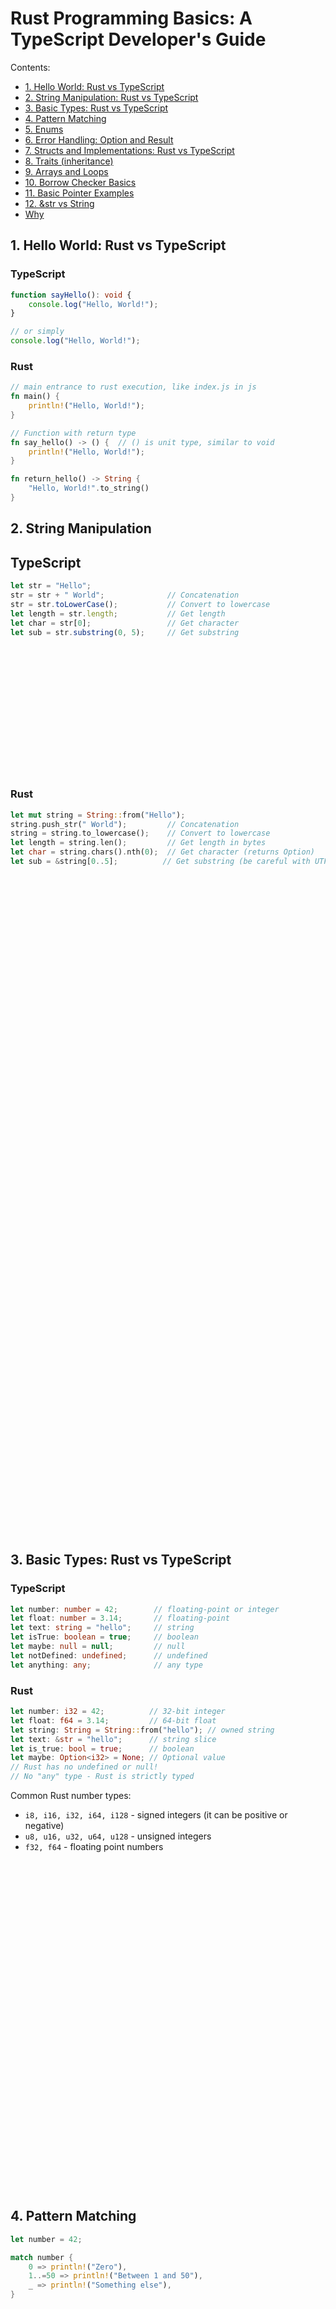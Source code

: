 # Rust Programming Basics: A TypeScript Developer's Guide

Contents:
- [1. Hello World: Rust vs TypeScript](#1-hello-world-rust-vs-typescript)
- [2. String Manipulation: Rust vs TypeScript](#2-string-manipulation)
- [3. Basic Types: Rust vs TypeScript](#3-basic-types-rust-vs-typescript)
- [4. Pattern Matching](#4-pattern-matching)
- [5. Enums](#5-enums)
- [6. Error Handling: Option and Result](#6-error-handling-option-and-result)
- [7. Structs and Implementations: Rust vs TypeScript](#7-structs-and-implementations-rust-vs-typescript)
- [8. Traits (inheritance)](#8-traits-inheritance)
- [9. Arrays and Loops](#9-arrays-and-loops)
- [10. Borrow Checker Basics](#10-borrow-checker-basics)
- [11. Basic Pointer Examples](#11-basic-pointer-examples)
- [12. &str vs String](#12-str-vs-string)
- [Why](#why-bother)

## 1. Hello World: Rust vs TypeScript

### TypeScript
```typescript
function sayHello(): void {
    console.log("Hello, World!");
}

// or simply
console.log("Hello, World!");
```

### Rust
```rust
// main entrance to rust execution, like index.js in js
fn main() {
    println!("Hello, World!");
}

// Function with return type
fn say_hello() -> () {  // () is unit type, similar to void
    println!("Hello, World!");
}

fn return_hello() -> String {
    "Hello, World!".to_string()
}
```

## 2. String Manipulation

## TypeScript 
```typescript
let str = "Hello";
str = str + " World";              // Concatenation
str = str.toLowerCase();           // Convert to lowercase
let length = str.length;           // Get length
let char = str[0];                 // Get character
let sub = str.substring(0, 5);     // Get substring
```

</br>
</br>
</br>
</br>
</br>
</br>
</br>
</br>
</br>
</br>
</br>
</br>

### Rust
```rust
let mut string = String::from("Hello");
string.push_str(" World");         // Concatenation
string = string.to_lowercase();    // Convert to lowercase
let length = string.len();         // Get length in bytes
let char = string.chars().nth(0);  // Get character (returns Option)
let sub = &string[0..5];          // Get substring (be careful with UTF-8!)
```

</br>
</br>
</br>
</br>
</br>
</br>
</br>
</br>
</br>
</br>
</br>
</br>
</br>
</br>
</br>
</br>
</br>
</br>
</br>
</br>
</br>
</br>
</br>
</br>
</br>
</br>
</br>
</br>
</br>
</br>
</br>

</br>
</br>
</br>
</br>
</br>
</br>
</br>
</br>
</br>
</br>
</br>
</br>
</br>
</br>
</br>
</br>
</br>
</br>
</br>
</br>
</br>
</br>
</br>
</br>
</br>
</br>
</br>
</br>
</br>
</br>
</br>

## 3. Basic Types: Rust vs TypeScript

### TypeScript
```typescript
let number: number = 42;        // floating-point or integer
let float: number = 3.14;       // floating-point
let text: string = "hello";     // string
let isTrue: boolean = true;     // boolean
let maybe: null = null;         // null
let notDefined: undefined;      // undefined
let anything: any;              // any type
```

### Rust
```rust
let number: i32 = 42;          // 32-bit integer
let float: f64 = 3.14;         // 64-bit float
let string: String = String::from("hello"); // owned string
let text: &str = "hello";      // string slice
let is_true: bool = true;      // boolean
let maybe: Option<i32> = None; // Optional value
// Rust has no undefined or null!
// No "any" type - Rust is strictly typed
```

Common Rust number types:
- `i8, i16, i32, i64, i128` - signed integers (it can be positive or negative)
- `u8, u16, u32, u64, u128` - unsigned integers
- `f32, f64` - floating point numbers

</br>
</br>
</br>
</br>
</br>
</br>
</br>
</br>
</br>
</br>
</br>
</br>
</br>
</br>
</br>
</br>
</br>
</br>
</br>
</br>
</br>
</br>
</br>
</br>
</br>
</br>
</br>
</br>
</br>
</br>
</br>

## 4. Pattern Matching
```rust
let number = 42;

match number {
    0 => println!("Zero"),
    1..=50 => println!("Between 1 and 50"),
    _ => println!("Something else"),
}
```
</br>
</br>
</br>
</br>
</br>
</br>
</br>
</br>
</br>
</br>
</br>
</br>
</br>
</br>
</br>
</br>
</br>

### TypeScript
```typescript
const number = 42;

// Basic switching
switch (number) {
    case 0:
        console.log("Zero");
        break;
    default:
        if (number >= 1 && number <= 50) {
            console.log("Between 1 and 50");
        } else {
            console.log("Something else");
        }
}

// More modern approach using object literals
type Pattern = { [key: string]: (n: number) => void };

const patterns: Pattern = {
    isZero: (n) => n === 0 && console.log("Zero"),
    isBetween1And50: (n) => n >= 1 && n <= 50 && console.log("Between 1 and 50"),
    default: () => console.log("Something else")
};

// Execute patterns
if (patterns.isZero(number)) {}
else if (patterns.isBetween1And50(number)) {}
else patterns.default();
```


</br>
</br>
</br>
</br>
</br>
</br>
</br>
</br>
</br>
</br>
</br>
</br>
</br>
</br>
</br>
</br>
</br>
</br>
</br>
</br>
</br>
</br>
</br>
</br>
</br>
</br>
</br>
</br>
</br>
</br>
</br>

### 5. Enums
```rust
enum Status {
    Active,
    Inactive,
    Pending,
}

let status = Status::Active;
match status {
    Status::Active => println!("Active"),
    Status::Inactive => println!("Inactive"),
    Status::Pending => println!("Pending"),
}

enum Option<T> {
    Some(T),    // Some is a variant that holds a value
    None        // None is a variant with no value
}
let some_number: Option<i32> = Some(5);
let no_number: Option<i32> = None;

```
</br>
</br>
</br>
</br>
</br>
</br>
</br>
</br>
</br>
</br>
</br>
</br>
</br>
</br>
</br>
</br>
</br>
</br>
</br>
</br>
</br>
</br>
</br>
</br>
</br>
</br>
</br>
</br>
</br>
</br>
</br>

## 6. Error Handling: Option and Result

### TypeScript Error Handling
```typescript
// TypeScript - Optional values
let maybeNumber: number | null = null;
let maybeString: string | undefined;

// TypeScript - Error handling
try {
    throw new Error("Something went wrong");
} catch (error) {
    console.error(error);
}

// TypeScript - Return type with possible error
function divide(a: number, b: number): number | Error {
    if (b === 0) return new Error("Division by zero");
    return a / b;
}
```

</br>
</br>
</br>
</br>
</br>
</br>
</br>
</br>
</br>

### Rust Error Handling
```rust


// Option - for values that might not exist
enum Option<T> {
    Some(T),
    None,
}
let maybe_number: Option<i32> = None;
let definitely_number: Option<i32> = Some(5);


// Result - for operations that might fail
enum Result<T, E> {
    Ok(T),
    Err(E),
}
let result: Result<i32, String> = Ok(42);
let error_result: Result<i32, String> = Err("Something went wrong".to_string());

fn divide(a: i32, b: i32) -> Result<i32, String> {
    if b == 0 {
        return Err("Division by zero".to_string());
    }
    Ok(a / b)
}















// 1. Using match
match divide(10, 2) {
    Ok(result) => println!("Result: {}", result),
    Err(error) => println!("Error: {}", error),
}









// 2. Using is_ok() and is_err()
let result = divide(10, 2);
if result.is_ok() {
    println!("Result: {}", result.unwrap());
}
if result.is_err() {
    println!("Error: {}", result.unwrap_err());
}






// 3. Using if let (when you care only about Ok)
if let Ok(result) = divide(10, 2) {
    println!("Result: {}", result);
}





// 4. Using unwrap_or (provides default value if error)
let result = divide(10, 0).unwrap_or(0);
println!("Result with default: {}", result);





// 5. Using expect (panic with custom message if error)
let result = divide(10, 2).expect("Division failed");
println!("Result: {}", result);






// 6. Using map (transform success value)
let result = divide(10, 2)
    .map(|x| x * 2);  // multiply by 2 if Ok





// 7. Using map_err (transform error value)
let result = divide(10, 0)
    .map_err(|e| format!("Error occurred: {}", e));





// 8. Using and_then (chain operations)
let result = divide(10, 2)
    .and_then(|x| divide(x, 2));  // divide result by 2





// 9. Using the ? operator in a function
fn complex_operation() -> Result<i32, String> {
    let x = divide(10, 2)?;  // returns Err if divide fails
    let y = divide(x, 2)?;   // otherwise continues
    Ok(y + 1)
}






// Using ? operator for error propagation
fn complicated_operation() -> Result<i32, String> {
    let result = divide(10, 2)?;  // ? will return Err if divide fails
    Ok(result * 2)
}





// r# is raw string literal, without it it would be
// "{\"name\": \"John\", \"age\": 30}
let json_str = r#"{"name": "John", "age": 30}"#;
    
// Parse into a JsonValue
let parsed = json::parse(json_str);

// json::parse returns Result automatically
match parsed {
    Ok(data) => println!("Name: {}", data["name"]),
    Err(error) => println!("Failed to parse: {}", error)
}
```

</br>
</br>
</br>
</br>
</br>
</br>
</br>
</br>
</br>
</br>
</br>
</br>

### Typescript with ts-result library (runtime check)
```typescript
import { Result, Ok, Err, Option, Some, None } from 'ts-results-es';

// Optional values using Option
const maybeNumber: Option<number> = new None();
const maybeString: Option<string> = new None();

// Error handling using Result
function parseJson<T>(json: string): Result<T, string> {
    try {
        const result = JSON.parse(json);
        return new Ok(result);
    } catch (error) {
        return new Err(`Failed to parse JSON: ${error}`);
    }
}

// Function that might fail using Result
function divide(a: number, b: number): Result<number, string> {
    if (b === 0) return new Err("Division by zero");
    return new Ok(a / b);
}

// Usage example
const result = divide(10, 2);
if (result.isOk()) {
    console.log("Result:", result.value);
}
if (result.isErr()) {
    console.log("Error:", result.error);
}

```

</br>
</br>
</br>
</br>
</br>
</br>
</br>
</br>
</br>
</br>
</br>
</br>
</br>
</br>
</br>
</br>
</br>
</br>
</br>
</br>
</br>
</br>
</br>
</br>
</br>
</br>
</br>
</br>
</br>
</br>
</br>

## 7. Structs and Implementations: Rust vs TypeScript
### TypeScript Class
```typescript

class Person {
    name: string;
    age: number;

    constructor(name: string, age: number) {
        this.name = name;
        this.age = age;
    }

    sayHello(): void {
        console.log(`Hello, I'm ${this.name}`);
    }
}
const person = new Person("Alice", 30);
person.sayHello(); 
```

</br>
</br>
</br>
</br>
</br>
</br>
</br>
</br>
</br>
</br>
</br>
</br>
</br>

### Rust Struct and Impl
```rust

struct Person {
    name: String,
    age: u32,
}

impl Person {
    // Constructor (by convention called new)
    fn new(name: String, age: u32) -> Person {
        Person { name, age }
    }

    // Method
    fn say_hello(&self) {
        println!("Hello, I'm {}", self.name);
    }
}

// Usage
let person = Person::new(String::from("Alice"), 30);
person.say_hello();
```

</br>
</br>
</br>
</br>
</br>
</br>
</br>
</br>
</br>
</br>
</br>
</br>
</br>
</br>
</br>
</br>
</br>
</br>
</br>
</br>
</br>
</br>
</br>
</br>
</br>
</br>
</br>
</br>
</br>
</br>
</br>

### 8. Traits (inheritance)

### Typescripts
```typescript
interface Animal {
    makeSound(): string;
}

class Dog implements Animal {
    name: string;

    constructor(name: string) {
        this.name = name;
    }

    makeSound(): string {
        return "Woof!";
    }
}

const dog = new Dog("Rex");
console.log(dog.makeSound());
```
</br>
</br>
</br>
</br>
</br>
</br>
</br>
</br>
</br>
</br>
</br>
</br>
</br>
</br>

```rust
trait Animal {
    fn make_sound(&self) -> String;
}

struct Dog {
    name: String,
}

impl Animal for Dog {
    fn make_sound(&self) -> String {
        "Woof!".to_string()
    }
}

Dog.make_sound()
```
</br>
</br>
</br>
</br>
</br>
</br>
</br>
</br>
</br>
</br>
</br>
</br>
</br>
</br>
</br>
</br>
</br>
</br>
</br>
</br>
</br>
</br>
</br>
</br>
</br>
</br>
</br>
</br>
</br>
</br>
</br>

## 9. Arrays and Loops

### TypeScript
```typescript
// Array
let numbers: number[] = [1, 2, 3, 4, 5];

// For loop
for (let i = 0; i < numbers.length; i++) {
    console.log(numbers[i]);
}

// For-of loop
for (const num of numbers) {
    console.log(num);
}

// forEach
numbers.forEach(num => console.log(num));
```
</br>
</br>
</br>
</br>
</br>
</br>
</br>
</br>
</br>
</br>
</br>
</br>
</br>
</br>

### Rust
```rust
// Arrays - Fixed size
let arr1: [i32; 5] = [1, 2, 3, 4, 5];         // Standard declaration
let arr2 = [3; 5];                            // [3, 3, 3, 3, 3]
let arr3: [i32; 5] = Default::default();      // [0, 0, 0, 0, 0]

// Vectors - Dynamic size
// Creation methods
let vec1: Vec<i32> = vec![1, 2, 3, 4, 5];    // Using vec! macro
let vec2 = Vec::new();                        // Empty vector
let mut vec3 = Vec::with_capacity(10);        // Preallocate space
let vec4 = (0..5).collect::<Vec<i32>>();      // From range
// Vector from array
let vec6 = vec1.to_vec();


// Adding elements to vector
let mut vec5 = Vec::new(); // or vec![]
vec5.push(1);
vec5.push(2);






// Common iterators examples
let numbers = vec![1, 2, 3, 4, 5];

// Map
let doubled: Vec<i32> = numbers.iter().map(|x| x * 2).collect();
// [2, 4, 6, 8, 10]

// Filter
let even: Vec<i32> = numbers.iter().filter(|x| *x % 2 == 0).collect();
// [2, 4]

// Find
let found = numbers.iter().find(|&&x| x > 3);
// Some(4)

// Any/All
let has_even = numbers.iter().any(|x| x % 2 == 0);    // true
let all_even = numbers.iter().all(|x| x % 2 == 0);    // false

// Fold (reduce)
let sum = numbers.iter().fold(0, |acc, x| acc + x);   // 15

// Chaining iterators
let result: Vec<i32> = numbers
    .iter()
    .filter(|x| *x % 2 == 0)  // keep even numbers
    .map(|x| x * 2)           // multiply by 2
    .collect();               // collect into vector

// Enumerate
for (index, value) in numbers.iter().enumerate() {
    println!("Index: {}, Value: {}", index, value);
}
```
</br>
</br>
</br>
</br>
</br>
</br>
</br>
</br>
</br>
</br>
</br>
</br>
</br>
</br>
</br>
</br>
</br>
</br>
</br>
</br>
</br>
</br>
</br>
</br>
</br>
</br>
</br>
</br>
</br>
</br>
</br>

## 10. Borrow Checker Basics

```rust
fn main() {
    let mut s = String::from("hello");
    
    // Borrow immutably (multiple allowed)
    let r1 = &s;
    let r2 = &s;
    println!("{} and {}", r1, r2);
    
    // Borrow mutably (only one allowed)
    let r3 = &mut s;
    r3.push_str(" world");
    println!("{}", r3);
    
    // Can't use r1 or r2 here as s was mutably borrowed
    // println!("{}", r1); // This would not compile!
}
```

</br>
</br>
</br>
</br>
</br>
</br>
</br>
</br>
</br>
</br>
</br>
</br>
</br>
</br>
</br>
</br>
</br>
</br>
</br>
</br>
</br>
</br>
</br>
</br>
</br>
</br>
</br>
</br>
</br>
</br>
</br>

## 11. Basic Pointer Examples

```rust
fn main() {
    let mut x = 42;
    
    // Reference (&) - immutable borrow
    let ref_x = &x;
    println!("Reference value: {}", ref_x);
    
    // Mutable reference (&mut) - mutable borrow
    let mut_ref_x = &mut x;
    *mut_ref_x = 43;  // Dereference and modify
    println!("Modified value: {}", x);
}
```

</br>
</br>
</br>
</br>
</br>
</br>
</br>
</br>
</br>
</br>
</br>
</br>
</br>
</br>
</br>
</br>
</br>
</br>
</br>
</br>
</br>
</br>
</br>
</br>
</br>
</br>
</br>
</br>
</br>
</br>
</br>

## 12. &str vs String

```rust
// &str - string slice, immutable, borrowed
let slice: &str = "Hello";

// String - owned, mutable, growable
let string: String = String::from("Hello");
let also_string = "Hello".to_string();

// Convert String to &str
let slice_from_string: &str = &string;

// String methods
let mut s = String::from("Hello");
s.push_str(" World");  // Only String can be modified
```

### How they stored in memory
```
// &str (string slice)
Stack               Binary/Heap
[ptr|len] -------> ["Hello"]

// String
Stack               Heap
[ptr|len|cap] ---> ["Hello"]

// &String
Stack               Stack               Heap
[ptr] -----------> [ptr|len|cap] ---> ["Hello"]

```

</br>
</br>
</br>
</br>
</br>
</br>
</br>
</br>
</br>
</br>
</br>
</br>
</br>
</br>
</br>
</br>
</br>
</br>
</br>
</br>
</br>
</br>
</br>
</br>
</br>
</br>
</br>
</br>
</br>
</br>
</br>




## Why bother?
- Rust is memory safe without garbage collection
- No null values - use Option instead
- No exceptions - use Result for error handling
- Strong type system with type inference
- Ownership system prevents memory issues
- Pattern matching is powerful and widely used